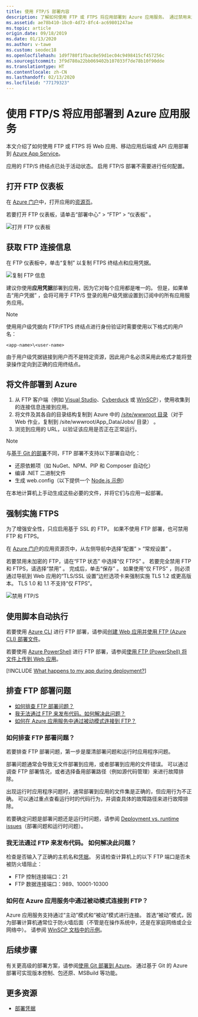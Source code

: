 ```yaml
---
title: 使用 FTP/S 部署内容
description: 了解如何使用 FTP 或 FTPS 将应用部署到 Azure 应用服务。 通过禁用未加密的 FTP 来提高网站安全性。
ms.assetid: ae78b410-1bc0-4d72-8fc4-ac69801247ae
ms.topic: article
origin.date: 09/18/2019
ms.date: 01/13/2020
ms.author: v-tawe
ms.custom: seodec18
ms.openlocfilehash: 1d9f780f1fbac8e59d1ec04c9498415cf457256c
ms.sourcegitcommit: 3f9d780a22bb069402b107033f7de78b10f90dde
ms.translationtype: HT
ms.contentlocale: zh-CN
ms.lasthandoff: 02/13/2020
ms.locfileid: "77179323"
---
```

# <a name="deploy-your-app-to-azure-app-service-using-ftps"></a>使用 FTP/S 将应用部署到 Azure 应用服务

本文介绍了如何使用 FTP 或 FTPS 将 Web 应用、移动应用后端或 API 应用部署到 [Azure App Service](/app-service/overview)。

应用的 FTP/S 终结点已处于活动状态。 启用 FTP/S 部署不需要进行任何配置。

## <a name="open-ftp-dashboard"></a>打开 FTP 仪表板

在 [Azure 门户](https://portal.azure.cn)中，打开应用的[资源页](../azure-resource-manager/management/manage-resources-portal.md#manage-resources)。

若要打开 FTP 仪表板，请单击“部署中心”   > “FTP”   > “仪表板”  。

![打开 FTP 仪表板](./media/app-service-deploy-ftp/open-dashboard.png)

## <a name="get-ftp-connection-information"></a>获取 FTP 连接信息

在 FTP 仪表板中，单击“复制”  以复制 FTPS 终结点和应用凭据。

![复制 FTP 信息](./media/app-service-deploy-ftp/ftp-dashboard.png)

建议你使用**应用凭据**部署到应用，因为它对每个应用都是唯一的。 但是，如果单击“用户凭据”  ，会将可用于 FTP/S 登录的用户级凭据设置到订阅中的所有应用服务应用。

> [!NOTE]
> 使用用户级凭据向 FTP/FTPS 终结点进行身份验证时需要使用以下格式的用户名： 
>
>`<app-name>\<user-name>`
>
> 由于用户级凭据链接到用户而不是特定资源，因此用户名必须采用此格式才能将登录操作定向到正确的应用终结点。
>

## <a name="deploy-files-to-azure"></a>将文件部署到 Azure

1. 从 FTP 客户端（例如 [Visual Studio](https://www.visualstudio.com/vs/community/)、[Cyberduck](https://cyberduck.io/) 或 [WinSCP](https://winscp.net/index.php)），使用收集到的连接信息连接到应用。
2. 将文件及其各自的目录结构复制到 Azure 中的 [/site/wwwroot 目录](https://github.com/projectkudu/kudu/wiki/File-structure-on-azure)（对于 Web 作业，复制到 /site/wwwroot/App_Data/Jobs/ 目录）   。
3. 浏览到应用的 URL，以验证该应用是否正在正常运行。 

> [!NOTE] 
> 与[基于 Git 的部署](deploy-local-git.md)不同，FTP 部署不支持以下部署自动化： 
>
> - 还原依赖项（如 NuGet、NPM、PIP 和 Composer 自动化）
> - 编译 .NET 二进制文件
> - 生成 web.config（以下提供一个 [Node.js 示例](https://github.com/projectkudu/kudu/wiki/Using-a-custom-web.config-for-Node-apps)）
> 
> 在本地计算机上手动生成这些必要的文件，并将它们与应用一起部署。
>

## <a name="enforce-ftps"></a>强制实施 FTPS

为了增强安全性，只应启用基于 SSL 的 FTP。 如果不使用 FTP 部署，也可禁用 FTP 和 FTPS。

在 [Azure 门户](https://portal.azure.cn)的应用资源页中，从左侧导航中选择“配置”   > “常规设置”  。

若要禁用未加密的 FTP，请在“FTP 状态”  中选择“仅 FTPS”  。 若要完全禁用 FTP 和 FTPS，请选择“禁用”  。 完成后，单击“保存”  。 如果使用“仅 FTPS”  ，则必须通过导航到 Web 应用的“TLS/SSL 设置”边栏选项卡来强制实施 TLS 1.2 或更高版本。  TLS 1.0 和 1.1 不支持“仅 FTPS”。 

![禁用 FTP/S](./media/app-service-deploy-ftp/disable-ftp.png)

## <a name="automate-with-scripts"></a>使用脚本自动执行

若要使用 [Azure CLI](/cli) 进行 FTP 部署，请参阅[创建 Web 应用并使用 FTP (Azure CLI) 部署文件](./scripts/cli-deploy-ftp.md)。

若要使用 [Azure PowerShell](/cli) 进行 FTP 部署，请参阅[使用 FTP (PowerShell) 将文件上传到 Web 应用](./scripts/powershell-deploy-ftp.md)。

[!INCLUDE [What happens to my app during deployment?](../../includes/app-service-deploy-atomicity.md)]

## <a name="troubleshoot-ftp-deployment"></a>排查 FTP 部署问题

- [如何排查 FTP 部署问题？](#how-can-i-troubleshoot-ftp-deployment)
- [我无法通过 FTP 来发布代码。如何解决此问题？](#im-not-able-to-ftp-and-publish-my-code-how-can-i-resolve-the-issue)
- [如何在 Azure 应用服务中通过被动模式连接到 FTP？](#how-can-i-connect-to-ftp-in-azure-app-service-via-passive-mode)

### <a name="how-can-i-troubleshoot-ftp-deployment"></a>如何排查 FTP 部署问题？

若要排查 FTP 部署问题，第一步是厘清部署问题和运行时应用程序问题。

部署问题通常会导致无文件部署到应用，或者部署到应用的文件错误。 可以通过调查 FTP 部署情况，或者选择备用部署路径（例如源代码管理）来进行故障排除。

出现运行时应用程序问题时，通常部署到应用的文件集是正确的，但应用行为不正确。 可以通过重点查看运行时的代码行为，并调查具体的故障路径来进行故障排除。

若要确定问题是部署问题还是运行时问题，请参阅 [Deployment vs. runtime issues](https://github.com/projectkudu/kudu/wiki/Deployment-vs-runtime-issues)（部署问题和运行时问题）。

### <a name="im-not-able-to-ftp-and-publish-my-code-how-can-i-resolve-the-issue"></a>我无法通过 FTP 来发布代码。 如何解决此问题？
检查是否输入了正确的主机名和[凭据](#open-ftp-dashboard)。 另请检查计算机上的以下 FTP 端口是否未被防火墙阻止：

- FTP 控制连接端口：21
- FTP 数据连接端口：989、10001-10300
 
### <a name="how-can-i-connect-to-ftp-in-azure-app-service-via-passive-mode"></a>如何在 Azure 应用服务中通过被动模式连接到 FTP？
Azure 应用服务支持通过“主动”模式和“被动”模式进行连接。 首选“被动”模式，因为部署计算机通常位于防火墙后面（不管是在操作系统中，还是在家庭网络或企业网络中）。 请参阅 [WinSCP 文档中的示例](https://winscp.net/docs/ui_login_connection)。 

## <a name="next-steps"></a>后续步骤

有关更高级的部署方案，请参阅[使用 Git 部署到 Azure](deploy-local-git.md)。 通过基于 Git 的 Azure 部署可实现版本控制、包还原、MSBuild 等功能。

## <a name="more-resources"></a>更多资源

* [ 部署凭据](deploy-configure-credentials.md)
